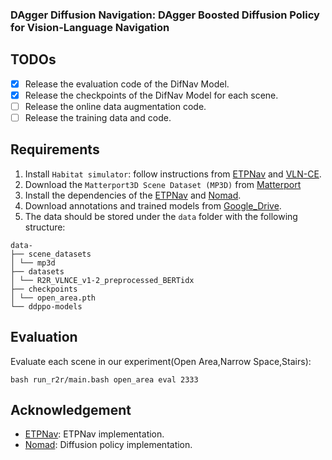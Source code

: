 ### DAgger Diffusion Navigation: DAgger Boosted Diffusion Policy for Vision-Language Navigation

## TODOs

* [x] Release the evaluation code of the DifNav Model.
* [x] Release the checkpoints of the DifNav Model for each scene.
* [ ] Release the online data augmentation code.
* [ ] Release the training data and code.

## Requirements

1. Install `Habitat simulator`: follow instructions from [ETPNav](https://github.com/MarSaKi/ETPNav) and [VLN-CE](https://github.com/jacobkrantz/VLN-CE).
2. Download the `Matterport3D Scene Dataset (MP3D)` from [Matterport](https://github.com/niessner/Matterport)
3. Install the dependencies of the [ETPNav](https://github.com/MarSaKi/ETPNav) and [Nomad](https://github.com/robodhruv/visualnav-transformer).
4. Download annotations and trained models from [Google_Drive](https://drive.google.com/drive/u/1/folders/1BcEmhBIjMo7aDo1ORbB8sjfOpjpmUrso).
5. The data should be stored under the `data` folder with the following structure:
```
data-
├── scene_datasets
│ └── mp3d
├── datasets
│ └── R2R_VLNCE_v1-2_preprocessed_BERTidx
├── checkpoints
│ └── open_area.pth
└── ddppo-models
```

## Evaluation

Evaluate each scene in our experiment(Open Area,Narrow Space,Stairs):
```
bash run_r2r/main.bash open_area eval 2333
```

## Acknowledgement
- [ETPNav](https://github.com/MarSaKi/ETPNav): ETPNav implementation.
- [Nomad](https://github.com/robodhruv/visualnav-transformer): Diffusion policy implementation.
